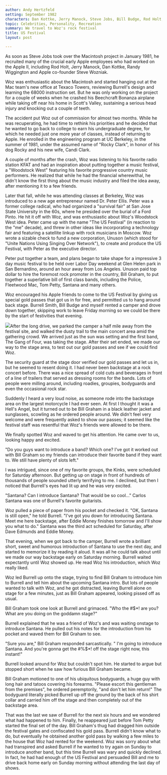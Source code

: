 ```yaml
---
author: Andy Hertzfeld
setting: September 1982
characters: Dan Kottke, Jerry Manock, Steve Jobs, Bill Budge, Rod Holt, Burrell Smith, Steve Wozniak, Andy Hertzfeld
topic: Celebrities, Personality, Recreation
summary: We travel to Woz's rock festival
title: US Festival
layout: post

---
```


As soon as Steve Jobs took over the Macintosh project in January 1981, he recruited many of the crucial early Apple employees who had worked on the Apple II, including Rod Holt, Jerry Manock, Dan Kottke, Randy Wiggington and Apple co-founder Steve Wozniak.

  
  
  
  
Woz was enthusiastic about the Macintosh and started hanging out at the Mac team's new office at Texaco Towers, reviewing Burrell's design and learning the 68000 instruction set. But he was only working on the project for a couple of weeks when he crashed his Beechcraft Bonanza airplane while taking off near his home in Scott's Valley, sustaining a serious head injury and knocking out a couple of teeth.  
  
  
The accident put Woz out of commission for almost two months. While he was recuperating, he had time to rethink his priorities and he decided that he wanted to go back to college to earn his undergraduate degree, for which he needed just one more year of classes, instead of returning to Apple. He enrolled in the engineering program at UC Berkeley, in the summer of 1981, under the assumed name of "Rocky Clark", in honor of his dog Rocky and his new wife, Candi Clark.  
  
  
A couple of months after the crash, Woz was listening to his favorite radio station KFAT and had an inspiration about putting together a music festival, a "Woodstock West" featuring his favorite progressive country music performers. He realized that while he had the financial wherewithal, he didn't know the first thing about the music industry and filed the idea away, after mentioning it to a few friends.   
  
  
Later that fall, while he was attending classes at Berkeley, Woz was introduced to a new age entrepreneur named Dr. Peter Ellis. Peter was a former college radical, who had organized a "survival fair" at San Jose State University in the 60s, where he presided over the burial of a Ford Pinto. He hit it off with Woz, and was enthusiastic about Woz's Woodstock West idea. Peter came up with the name "The US Festival" (in reaction to the "me" decade), and threw in other ideas like incorporating a technology fair and featuring a satellite linkup with rock musicians in Moscow. Woz wrote a sizable check to fund a new corporation, Unuson (which stood for "Unite Nations Using Singing Over Network"), to create and produce the US Festival, with Peter as the executive director.  
  
  
Peter put together a team, and plans began to take shape for a impressive 3 day music festival to be held over Labor Day weekend at Glen Helen park in San Bernardino, around an hour away from Los Angeles. Unuson paid top dollar to hire the foremost rock promoter in the country, Bill Graham, to put together a superlative bill of first class bands, including the Police, Fleetwood Mac, Tom Petty, Santana and many others.  
  
  
Woz encouraged his Apple friends to come to the US Festival by giving us special gold passes that got us in for free, and permitted us to hang around back stage. Burrell Smith, Bill Budge and myself rented a camper and drove down together, skipping work to leave Friday morning so we could be there by the start of festivities that evening.  
  
  
 [![](images/Macintosh/us2_t.jpg)](images/Macintosh/us2.jpg)After the long drive, we parked the camper a half mile away from the festival site, and walked the dusty trail to the main concert area amid the gathering crowd. We arrived just as the sun was setting and the first band, The Gang of Four, was taking the stage. After their set ended, we made our way to the stage area, to test out our gold passes and see if we could find Woz.  
  
  
The security guard at the stage door verified our gold passes and let us in, but he seemed to resent doing it. I had never been backstage at a rock concert before. There was a nice spread of cold cuts and beverages in front of a line of trailers that served as dressing rooms for the bands. Lots of people were milling around, including roadies, groupies, bodyguards and even the occasional rock star.   
  
  
Suddenly I heard a very loud noise, as someone rode into the backstage area on the largest motorcycle I had ever seen. At first I thought it was a Hell's Angel, but it turned out to be Bill Graham in a black leather jacket and sunglasses, scowling as he ordered people around. We didn't feel very welcome and were frequently asked to show our passes; it seemed like the festival staff was resentful that Woz's friends were allowed to be there.  
  
  
We finally spotted Woz and waved to get his attention. He came over to us, looking happy and excited.  
  
  
"Do you guys want to introduce a band? Which one? I've got it worked out with Bill Graham so my friends can introduce their favorite band if they want to. We still have plenty of slots left."  
  
  
I was intrigued, since one of my favorite groups, the Kinks, were scheduled for Saturday afternoon. But getting up on stage in front of hundreds of thousands of people sounded utterly terrifying to me. I declined, but then I noticed that Burrell's eyes had lit up and he was very excited.  
  
  
"Santana? Can I introduce Santana? That would be so cool..." Carlos Santana was one of Burrell's favorite guitarists.  
  
  
Woz pulled a piece of paper from his pocket and checked it. "OK, Santana is still open," he told Burrell. "I've got you down for introducing Santana. Meet me here backstage, after Eddie Money finishes tomorrow and I'll show you what to do." Santana was the third act scheduled for Saturday, after Dave Edmunds and Eddie Money.  
  
  
That evening, when we got back to the camper, Burrell wrote a brilliant short, sweet and humorous introduction of Santana to use the next day, and started to memorize it by reading it aloud. It was all he could talk about until we made our way backstage early on Saturday morning. Burrell waited expectantly until Woz showed up. He read Woz his introduction, which Woz really liked.  
  
  
Woz led Burrell up onto the stage, trying to find Bill Graham to introduce him to Burrell and tell him about the upcoming Santana intro. But lots of people wanted to talk with Woz, and he got distracted, leaving Burrell alone on stage for a few minutes, just as Bill Graham appeared, looking pissed off as usual.  
  
  
Bill Graham took one look at Burrell and grimaced. "Who the #$\*! are you? What are you doing on the goddamn stage?"  
  
  
Burrell explained that he was a friend of Woz's and was waiting onstage to introduce Santana. He pulled out his notes for the introduction from his pocket and waved them for Bill Graham to see.  
  
  
"Sure you are," Bill Graham responded sarcastically. " I'm going to introduce Santana. And you're gonna get the #%$\*! off the stage right now, this instant!"  
  
  
Burrell looked around for Woz but couldn't spot him. He started to argue but stopped short when he saw how furious Bill Graham became.  
  
  
Bill Graham motioned to one of his ubiquitous bodyguards, a huge guy with long hair and tatoos covering his forearms. "Please escort this gentleman from the premises", he ordered peremptorily, "and don't let him return!" The bodyguard literally picked Burrell up off the ground by the back of his shirt collar and carried him off the stage and then completely out of the backstage area.  
  
  
That was the last we saw of Burrell for the next six hours and we wondered what had happened to him. Finally, he reappeared just before Tom Petty started the final set of the day. Bill Graham's thug had dragged him outside the festival gates and confiscated his gold pass. Burrell didn't know what to do, but eventually he obtained another gold pass by walking a few miles to the house that Woz had rented for the weekend. Woz was sorry about what had transpired and asked Burrell if he wanted to try again on Sunday to introduce another band, but this time Burrell was wary and quickly declined. In fact, he had had enough of the US Festival and persuaded Bill and me to drive back home early on Sunday morning without attending the last day of shows. 
